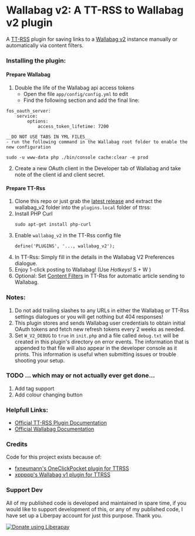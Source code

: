 Wallabag v2: A TT-RSS to Wallabag v2 plugin
=====================
A [TT-RSS](https://tt-rss.org/) plugin for saving links to a [Wallabag v2](https://www.wallabag.org/) instance manually or automatically via content filters.

### Installing the plugin:

#### Prepare Wallabag
1. Double the life of the Wallabag api access tokens
	- Open the file `app/config/config.yml` to edit
	- Find the following section and add the final line:
```
fos_oauth_server:
    service:
        options:
            access_token_lifetime: 7200
```
	__DO NOT USE TABS IN YML FILES__
	- run the following command in the Wallabag root folder to enable the new configuration
```
sudo -u www-data php ./bin/console cache:clear -e prod
```
2. Create a new OAuth client in the Developer tab of Wallabag and take note of the client id and client secret.
#### Prepare TT-Rss
1. Clone this repo or just grab the [latest release](https://github.com/joshp23/ttrss-to-wallabag-v2/releases/latest) and extract the wallabag_v2 folder into the `plugins.local` folder of ttrss:  
2. Install PHP Curl
	```
	sudo apt-get install php-curl
	```
3. Enable `wallabag_v2` in the TT-Rss config file
	```
	define('PLUGINS', '..., wallabag_v2');
	```
4. In TT-Rss: Simply fill in the details in the Wallabag V2 Preferences dialogue. 
5. Enjoy 1-click posting to Wallabag! (Use _Hotkeys!_ S + W )
6. Optional: Set [Content Filters](https://tt-rss.org/wiki/ContentFilters) in TT-Rss for automatic article sending to Wallabag. 

### Notes:
1. Do not add trailing slashes to any URLs in either the Wallabag or TT-Rss settings dialogues or you will get nothing but 404 responses! 
1. This plugin stores and sends Wallabag user credentials to obtain initial OAuth tokens and fetch new refresh tokens every 2 weeks as needed.
2. Set `W_V2_DEBUG` to `true` in `init.php` and a file called `debug.txt` will be created in this plugin's directory on error events. The information that is appended to that file will also appear in the developer console as it prints. This information is useful when submitting issues or trouble shooting your setup.

### TODO ... which may or not actually ever get done...
1. Add tag support
2. Add colour changing button

### Helpfull Links:
* [Official TT-RSS Plugin Documentation](https://tt-rss.org/gitlab/fox/tt-rss/wikis/Plugins)
* [Official Wallabag Documentation](http://doc.wallabag.org/en/v2/)

### Credits
Code for this project exists because of:

* [fxneumann's OneClickPocket plugin for TTRSS](https://github.com/fxneumann/oneclickpocket)
* [xppppp's Wallabag v1 plugin for TTRSS](https://github.com/xppppp/ttrss-wallabag-plugin)

### Support Dev
All of my published code is developed and maintained in spare time, if you would like to support development of this, or any of my published code, I have set up a Liberpay account for just this purpose. Thank you.

<noscript><a href="https://liberapay.com/joshu42/donate"><img alt="Donate using Liberapay" src="https://liberapay.com/assets/widgets/donate.svg"></a></noscript>
